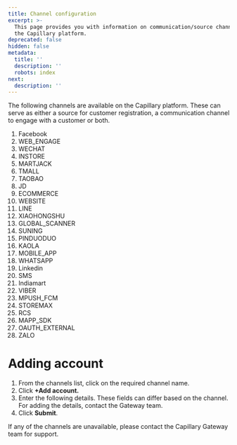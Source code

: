 ```yaml
---
title: Channel configuration
excerpt: >-
  This page provides you with information on communication/source channels in
  the Capillary platform.
deprecated: false
hidden: false
metadata:
  title: ''
  description: ''
  robots: index
next:
  description: ''
---
```

The following channels are available on the Capillary platform. These can serve as either a source for customer registration, a communication channel to engage with a customer or both.

1. Facebook
2. WEB\_ENGAGE
3. WECHAT
4. INSTORE
5. MARTJACK
6. TMALL
7. TAOBAO
8. JD
9. ECOMMERCE
10. WEBSITE
11. LINE
12. XIAOHONGSHU
13. GLOBAL\_SCANNER
14. SUNING
15. PINDUODUO
16. KAOLA
17. MOBILE\_APP
18. WHATSAPP
19. Linkedin
20. SMS
21. Indiamart
22. VIBER
23. MPUSH\_FCM
24. STOREMAX
25. RCS
26. MAPP\_SDK
27. OAUTH\_EXTERNAL
28. ZALO

# Adding account

1. From the channels list, click on the required channel name.
2. Click **+Add account.**
3. Enter the following details. These fields can differ based on the channel. For adding the details, contact the Gateway team.
4. Click **Submit**.

<Note title="Note">
If any of the channels are unavailable, please contact the Capillary Gateway team for support.
</Note>
